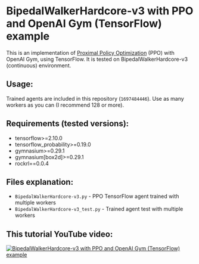 # BipedalWalkerHardcore-v3 with PPO and OpenAI Gym (TensorFlow) example
This is an implementation of [Proximal Policy Optimization](https://arxiv.org/abs/1707.06347) (PPO) with OpenAI Gym, using TensorFlow. It is tested on BipedalWalkerHardcore-v3 (continuous) environment.

## Usage:
Trained agents are included in this repository (`1697484446`).
Use as many workers as you can (I recommend 128 or more).

## Requirements (tested versions):
- tensorflow>=2.10.0
- tensorflow_probability>=0.19.0
- gymnasium>=0.29.1
- gymnasium[box2d]>=0.29.1
- rockrl==0.0.4

## Files explanation:
- `BipedalWalkerHardcore-v3.py` - PPO TensorFlow agent trained with multiple workers
- `BipedalWalkerHardcore-v3_test.py` - Trained agent test with multiple workers

## This tutorial YouTube video:
[![BipedalWalkerHardcore-v3 with PPO and OpenAI Gym (TensorFlow) example](https://img.youtube.com/vi/kxMl2Tpil1I/0.jpg)](https://www.youtube.com/watch?v=kxMl2Tpil1I)